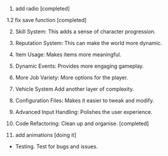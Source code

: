 
1. add radio [completed] 

1.2 fix save function [completed]
  
2. Skill System: This adds a sense of character progression.

3. Reputation System: This can make the world more dynamic.

4. Item Usage: Makes items more meaningful.

5. Dynamic Events: Provides more engaging gameplay.

6. More Job Variety: More options for the player.

7. Vehicle System Add another layer of complexity.

8. Configuration Files: Makes it easier to tweak and modify.

9. Advanced Input Handling: Polishes the user experience.

10. Code Refactoring: Clean up and organise. [completed]

11. add animations [doing it]

- Testing. Test for bugs and issues.
    
    
